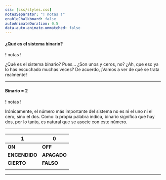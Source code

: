 ```yaml
---
css: [css/styles.css]
notesSeparator: "! notas !"
enableChalkboard: false
autoAnimateDuration: 0.5
data-auto-animate-unmatched: false
---
```


<!-- .slide: data-auto-animate -->

#### ¿Qué es el sistema binario?

! notas !

¿Qué es el sistema binario? Pues… ¿Son unos y ceros, no?
¿Ah, que eso ya lo has escuchado muchas veces?
De acuerdo, ¡Vamos a ver de qué se trata realmente!

---

#### Binario = 2

! notas !

Irónicamente, el número más importante del sistema no es ni el uno ni el cero, sino el dos.
Como la propia palabra indica, binario significa que hay dos, por lo tanto, es natural que se asocie con este número.

---

| 1             | 0           |
| ------------- | ----------- |
| **ON**        | **OFF**     |
| **ENCENDIDO** | **APAGADO** |
| **CIERTO**    | **FALSO**   |
|               |             |

---

